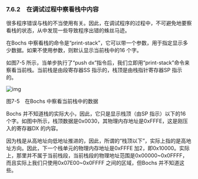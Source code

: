 ### 7.6.2　在调试过程中察看栈中内容

很多程序错误与栈的不当使用有关。因此，在调试程序的过程中，不可避免地要察看栈的状态，从中发现一些导致程序出错的蛛丝马迹。

在Bochs 中察看栈的命令是“print-stack”，它可以带一个参数，用于指定显示多少数据。如果不使用参数，则默认显示当前栈中的16 个字。

如图7-5 所示，当单步执行了“push dx”指令后，我们立即用“print-stack”命令来察看当前栈。当前栈是由段寄存器SS 指示的，栈顶是由栈指针寄存器SP 指示的。

![img](../0-Assets/Epubook/x86汇编语言从实模式到保护模式_李忠_等_Z_Library/images/00220.jpeg)

图7-5　在Bochs 中察看当前栈中的数据

Bochs 并不知道栈的实际大小，因此，它只是显示栈顶（由SP 指示）以下的16 个字。如图中所示，栈顶数据是0x0030，其物理内存地址是0xFFFE，这是刚压入的寄存器DX 的内容。

因为栈是从高地址向低地址推进的，因此，所谓的“栈顶以下”，实际上指的是高地址方向。因此，下一个栈单元的物理内存地址是0xFFFE 加2，即0x10000。实际上，那里并不属于当前栈段，当前栈段的物理地址范围是0x00000~0x0FFFF，而且实际上我们只使用0x07E00~0x0FFFF 之间的区域，但Bochs 并不知道这些。